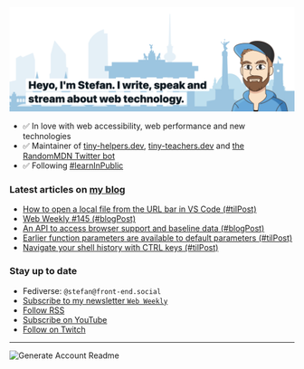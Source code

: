 <img alt="Heyo, I'm Stefan. I write and speak about web technology." src="https://raw.githubusercontent.com/stefanjudis/stefanjudis/main/screenshot.png">

- ✅ In love with web accessibility, web performance and new technologies
- ✅ Maintainer of [tiny-helpers.dev](https://tiny-helpers.dev), [tiny-teachers.dev](https://tiny-teachers.dev/) and [the RandomMDN Twitter bot](https://twitter.com/randomMDN)
- ✅ Following [#learnInPublic](https://www.stefanjudis.com/today-i-learned/)
### Latest articles on [my blog](https://www.stefanjudis.com)

<!-- BLOG-POST-LIST:START -->
- [How to open a local file from the URL bar in VS Code &lpar;#tilPost&rpar;](https://www.stefanjudis.com/today-i-learned/open-a-local-file-url-bar-in-vs-code/)
- [Web Weekly #145 &lpar;#blogPost&rpar;](https://www.stefanjudis.com/blog/web-weekly-145/)
- [An API to access browser support and baseline data &lpar;#blogPost&rpar;](https://www.stefanjudis.com/blog/an-api-to-access-browser-support-and-baseline-data/)
- [Earlier function parameters are available to default parameters &lpar;#tilPost&rpar;](https://www.stefanjudis.com/today-i-learned/earlier-function-parameters-are-available-to-default-parameters/)
- [Navigate your shell history with CTRL keys &lpar;#tilPost&rpar;](https://www.stefanjudis.com/today-i-learned/navigate-shell-history-with-ctrl-keys/)
<!-- BLOG-POST-LIST:END -->

### Stay up to date

- Fediverse: `@stefan@front-end.social`
- [Subscribe to my newsletter `Web Weekly`](https://webweekly.email/)
- [Follow RSS](https://www.stefanjudis.com/feeds/)
- [Subscribe on YouTube](https://youtube.com/c/stefanjudis)
- [Follow on Twitch](https://www.twitch.tv/stefanjudis)

---

![Generate Account Readme](https://github.com/stefanjudis/stefanjudis/workflows/Generate%20Account%20Readme/badge.svg)
